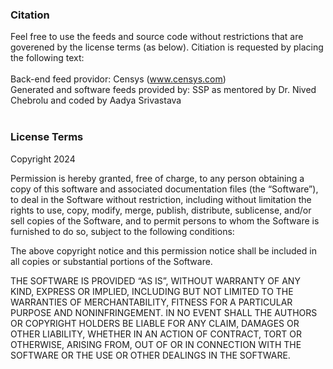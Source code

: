 ### Citation
Feel free to use the feeds and source code without restrictions that are goverened by the license terms (as below). Citiation is requested by placing the following text:<br>
<br>
Back-end feed providor: Censys (www.censys.com)<br>
Generated and software feeds provided by: SSP as mentored by Dr. Nived Chebrolu and coded by Aadya Srivastava <br><br>

### License Terms
Copyright 2024

Permission is hereby granted, free of charge, to any person obtaining a copy of this software and associated documentation files (the “Software”), to deal in the Software without restriction, including without limitation the rights to use, copy, modify, merge, publish, distribute, sublicense, and/or sell copies of the Software, and to permit persons to whom the Software is furnished to do so, subject to the following conditions:

The above copyright notice and this permission notice shall be included in all copies or substantial portions of the Software.

THE SOFTWARE IS PROVIDED “AS IS”, WITHOUT WARRANTY OF ANY KIND, EXPRESS OR IMPLIED, INCLUDING BUT NOT LIMITED TO THE WARRANTIES OF MERCHANTABILITY, FITNESS FOR A PARTICULAR PURPOSE AND NONINFRINGEMENT. IN NO EVENT SHALL THE AUTHORS OR COPYRIGHT HOLDERS BE LIABLE FOR ANY CLAIM, DAMAGES OR OTHER LIABILITY, WHETHER IN AN ACTION OF CONTRACT, TORT OR OTHERWISE, ARISING FROM, OUT OF OR IN CONNECTION WITH THE SOFTWARE OR THE USE OR OTHER DEALINGS IN THE SOFTWARE.
